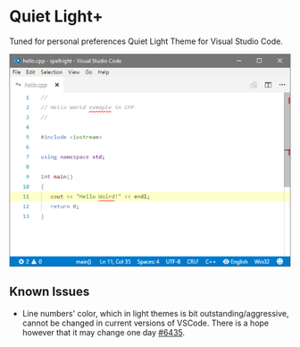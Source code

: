 # Quiet Light+

Tuned for personal preferences Quiet Light Theme for Visual Studio Code.

![screenshot](media/screenshot.png)

## Known Issues

* Line numbers' color, which in light themes is bit outstanding/aggressive, cannot be changed in current versions of VSCode. There is a hope however that it may change one day [#6435](https://github.com/Microsoft/vscode/issues/6435).

